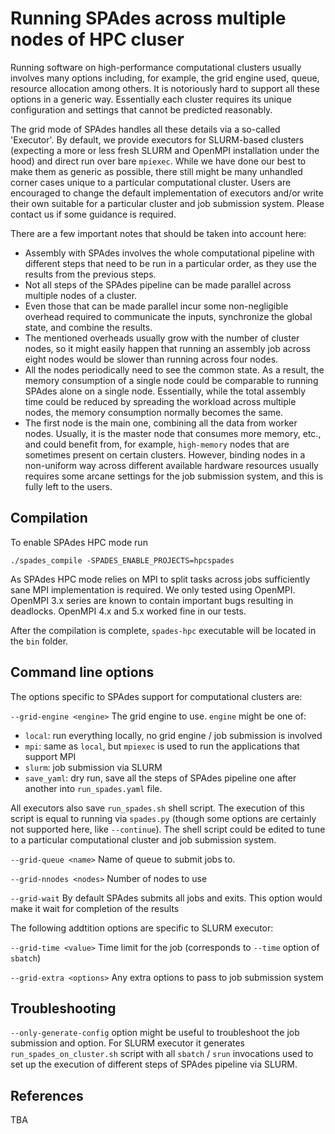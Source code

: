 # Running SPAdes across multiple nodes of HPC cluser

Running software on high-performance computational clusters usually involves
many options including, for example, the grid engine used, queue, resource allocation
among others. It is notoriously hard to support all these options in a
generic way. Essentially each cluster requires its unique configuration and
settings that cannot be predicted reasonably.

The grid mode of SPAdes handles all these details via a so-called 'Executor'. By
default, we provide executors for SLURM-based clusters (expecting a more or less
fresh SLURM and OpenMPI installation under the hood) and direct run over bare
`mpiexec`. While we have done our best to make them as generic as possible, there
still might be many unhandled corner cases unique to a particular computational
cluster. Users are encouraged to change the default implementation of executors
and/or write their own suitable for a particular cluster and job submission
system. Please contact us if some guidance is required.

There are a few important notes that should be taken into account here:

* Assembly with SPAdes involves the whole computational pipeline with different
  steps that need to be run in a particular order, as they use the results from
  the previous steps.
* Not all steps of the SPAdes pipeline can be made parallel across multiple
  nodes of a cluster.
* Even those that can be made parallel incur some non-negligible overhead
  required to communicate the inputs, synchronize the global state, and combine
  the results.
* The mentioned overheads usually grow with the number of cluster nodes, so it
  might easily happen that running an assembly job across eight nodes would be
  slower than running across four nodes.
* All the nodes periodically need to see the common state. As a result, the
  memory consumption of a single node could be comparable to running SPAdes
  alone on a single node. Essentially, while the total assembly time could be
  reduced by spreading the workload across multiple nodes, the memory
  consumption normally becomes the same.
* The first node is the main one, combining all the data from worker
  nodes. Usually, it is the master node that consumes more memory, etc., and
  could benefit from, for example, `high-memory` nodes that are sometimes present
  on certain clusters. However, binding nodes in a non-uniform way across
  different available hardware resources usually requires some arcane settings
  for the job submission system, and this is fully left to the users.

## Compilation

To enable SPAdes HPC mode run

```
./spades_compile -SPADES_ENABLE_PROJECTS=hpcspades
```

As SPAdes HPC mode relies on MPI to split tasks across jobs sufficiently
sane MPI implementation is required. We only tested using OpenMPI. OpenMPI 3.x series
are known to contain important bugs resulting in deadlocks. OpenMPI 4.x and 
5.x worked fine in our tests.

After the compilation is complete, `spades-hpc` executable will be located in 
the `bin` folder.

## Command line options

The options specific to SPAdes support for computational clusters are:

`--grid-engine <engine>` The grid engine to use. `engine` might be one of:

* `local`: run everything locally, no grid engine / job submission is involved
* `mpi`: same as `local`, but `mpiexec` is used to run the applications that
  support MPI
* `slurm`: job submission via SLURM
* `save_yaml`: dry run, save all the steps of SPAdes pipeline one after another into
  `run_spades.yaml` file.

All executors also save `run_spades.sh` shell script. The execution of this
script is equal to running via `spades.py` (though some options are certainly
not supported here, like `--continue`). The shell script could be edited to tune
to a particular computational cluster and job submission system.

`--grid-queue <name>` Name of queue to submit jobs to.

`--grid-nnodes <nodes>` Number of nodes to use

`--grid-wait` By default SPAdes submits all jobs and exits. This option would
make it wait for completion of the results

The following addtition options are specific to SLURM executor:

`--grid-time <value>` Time limit for the job (corresponds to `--time` option of
`sbatch`)

`--grid-extra <options>` Any extra options to pass to job submission system

## Troubleshooting

`--only-generate-config` option might be useful to troubleshoot the job
submission and option. For SLURM executor it generates
`run_spades_on_cluster.sh` script with all `sbatch` / `srun` invocations used to
set up the execution of different steps of SPAdes pipeline via SLURM.


## References

TBA
